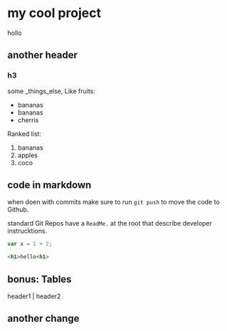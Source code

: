 # my cool project
hollo 

## another header

### h3

some _things_else, Like fruits:
* bananas
* bananas
* cherris

Ranked list:
1. bananas
2. apples
3. coco

## code in markdown

when doen with commits make sure to run `git push` to move the code to Github. 

standard Git Repos have a `ReadMe.` at the root that describe developer instrucktions. 

```js
var x = 1 + 2; 

```

```html
<h1>hello<h1>
```

## bonus: Tables

header1 | header2

## another change


